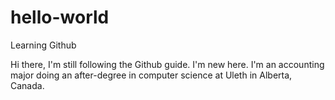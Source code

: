 # hello-world
Learning Github

Hi there, 
I'm still following the Github guide. I'm new here.
I'm an accounting major doing an after-degree in computer science at Uleth in Alberta, Canada. 
